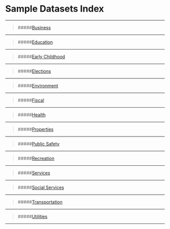 # Sample Datasets Index

______
>#####[Business](business.md)
______
>#####[Education](education.md)
______
>#####[Early Childhood](early-childhood.md)
______
>#####[Elections](elections.md)
______
>#####[Environment](environment.md)
______
>#####[Fiscal](fiscal.md)
______
>#####[Health](health.md)
______
>#####[Properties](properties.md)
_____
>#####[Public Safety](public-safety.md)
_____
>#####[Recreation](recreation.md)
_____
>#####[Services](services.md)
_____
>#####[Social Services](social-service.md)
_____
>#####[Transportation](transportation.md)
____
>#####[Utilities](utilities.md)
_____
